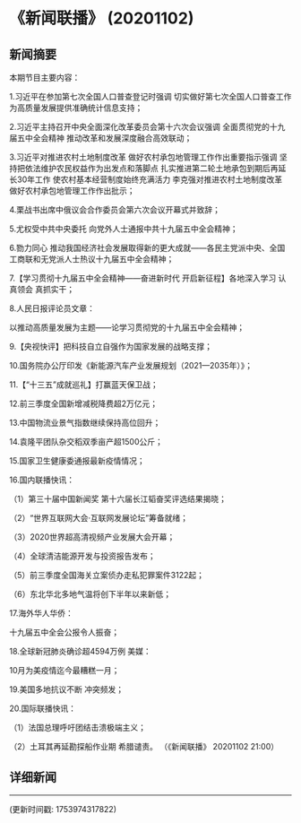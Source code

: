 # 《新闻联播》 (20201102)

## 新闻摘要

本期节目主要内容：

 1.习近平在参加第七次全国人口普查登记时强调 切实做好第七次全国人口普查工作 为高质量发展提供准确统计信息支持；

 2.习近平主持召开中央全面深化改革委员会第十六次会议强调 全面贯彻党的十九届五中全会精神 推动改革和发展深度融合高效联动；

 3.习近平对推进农村土地制度改革 做好农村承包地管理工作作出重要指示强调 坚持把依法维护农民权益作为出发点和落脚点 扎实推进第二轮土地承包到期后再延长30年工作 使农村基本经营制度始终充满活力 李克强对推进农村土地制度改革 做好农村承包地管理工作作出批示；

 4.栗战书出席中俄议会合作委员会第六次会议开幕式并致辞；

 5.尤权受中共中央委托 向党外人士通报中共十九届五中全会精神；

 6.勠力同心 推动我国经济社会发展取得新的更大成就——各民主党派中央、全国工商联和无党派人士热议十九届五中全会精神；

 7.【学习贯彻十九届五中全会精神——奋进新时代 开启新征程】各地深入学习 认真领会 真抓实干；

 8.人民日报评论员文章：

以推动高质量发展为主题——论学习贯彻党的十九届五中全会精神；

 9.【央视快评】把科技自立自强作为国家发展的战略支撑；

 10.国务院办公厅印发《新能源汽车产业发展规划（2021—2035年）》；

 11.【“十三五”成就巡礼】打赢蓝天保卫战；

 12.前三季度全国新增减税降费超2万亿元；

 13.中国物流业景气指数继续保持高位回升；

 14.袁隆平团队杂交稻双季亩产超1500公斤；

 15.国家卫生健康委通报最新疫情情况；

 16.国内联播快讯：

 （1）第三十届中国新闻奖 第十六届长江韬奋奖评选结果揭晓；

 （2）“世界互联网大会·互联网发展论坛”筹备就绪；

 （3）2020世界超高清视频产业发展大会开幕；

 （4）全球清洁能源开发与投资报告发布；

 （5）前三季度全国海关立案侦办走私犯罪案件3122起；

 （6）东北华北多地气温将创下半年以来新低；

 17.海外华人华侨：

十九届五中全会公报令人振奋；

 18.全球新冠肺炎确诊超4594万例 美媒：

10月为美疫情迄今最糟糕一月；

 19.美国多地抗议不断 冲突频发；

 20.国际联播快讯：

 （1）法国总理呼吁团结击溃极端主义；

 （2）土耳其再延勘探船作业期 希腊谴责。 （《新闻联播》 20201102 21:00）

## 详细新闻

---

(更新时间戳: 1753974317822)

